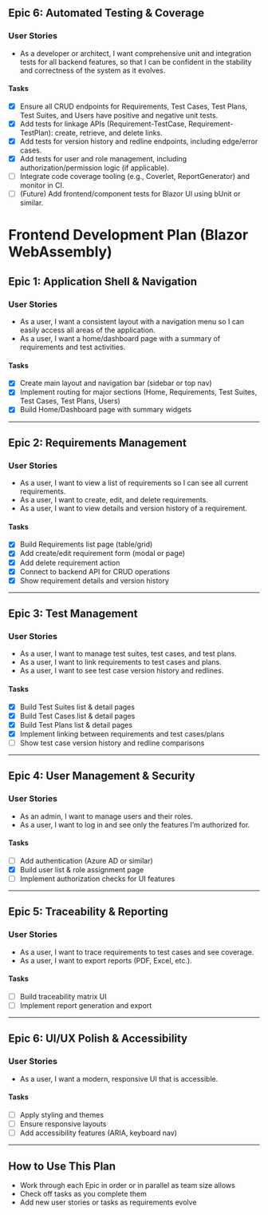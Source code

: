 ## Epic 6: Automated Testing & Coverage
### User Stories
- As a developer or architect, I want comprehensive unit and integration tests for all backend features, so that I can be confident in the stability and correctness of the system as it evolves.

#### Tasks
- [x] Ensure all CRUD endpoints for Requirements, Test Cases, Test Plans, Test Suites, and Users have positive and negative unit tests.
- [x] Add tests for linkage APIs (Requirement-TestCase, Requirement-TestPlan): create, retrieve, and delete links.
- [x] Add tests for version history and redline endpoints, including edge/error cases.
- [x] Add tests for user and role management, including authorization/permission logic (if applicable).
- [ ] Integrate code coverage tooling (e.g., Coverlet, ReportGenerator) and monitor in CI.
- [ ] (Future) Add frontend/component tests for Blazor UI using bUnit or similar.
# Frontend Development Plan (Blazor WebAssembly)

## Epic 1: Application Shell & Navigation
### User Stories
- As a user, I want a consistent layout with a navigation menu so I can easily access all areas of the application.
- As a user, I want a home/dashboard page with a summary of requirements and test activities.

#### Tasks
- [x] Create main layout and navigation bar (sidebar or top nav)
- [x] Implement routing for major sections (Home, Requirements, Test Suites, Test Cases, Test Plans, Users)
- [x] Build Home/Dashboard page with summary widgets

---

## Epic 2: Requirements Management
### User Stories
- As a user, I want to view a list of requirements so I can see all current requirements.
- As a user, I want to create, edit, and delete requirements.
- As a user, I want to view details and version history of a requirement.

#### Tasks
- [x] Build Requirements list page (table/grid)
- [x] Add create/edit requirement form (modal or page)
- [x] Add delete requirement action
- [x] Connect to backend API for CRUD operations
- [x] Show requirement details and version history

---

## Epic 3: Test Management
### User Stories
- As a user, I want to manage test suites, test cases, and test plans.
- As a user, I want to link requirements to test cases and plans.
- As a user, I want to see test case version history and redlines.

#### Tasks
- [x] Build Test Suites list & detail pages
- [x] Build Test Cases list & detail pages
- [x] Build Test Plans list & detail pages
- [x] Implement linking between requirements and test cases/plans
- [ ] Show test case version history and redline comparisons

---

## Epic 4: User Management & Security
### User Stories
- As an admin, I want to manage users and their roles.
- As a user, I want to log in and see only the features I’m authorized for.

#### Tasks
- [ ] Add authentication (Azure AD or similar)
- [x] Build user list & role assignment page
- [ ] Implement authorization checks for UI features

---

## Epic 5: Traceability & Reporting
### User Stories
- As a user, I want to trace requirements to test cases and see coverage.
- As a user, I want to export reports (PDF, Excel, etc.).

#### Tasks
- [ ] Build traceability matrix UI
- [ ] Implement report generation and export

---

## Epic 6: UI/UX Polish & Accessibility
### User Stories
- As a user, I want a modern, responsive UI that is accessible.

#### Tasks
- [ ] Apply styling and themes
- [ ] Ensure responsive layouts
- [ ] Add accessibility features (ARIA, keyboard nav)

---

## How to Use This Plan
- Work through each Epic in order or in parallel as team size allows
- Check off tasks as you complete them
- Add new user stories or tasks as requirements evolve
